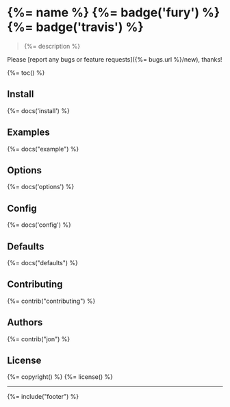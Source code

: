 # {%= name %} {%= badge('fury') %} {%= badge('travis') %}

> {%= description %}

Please [report any bugs or feature requests]({%= bugs.url %}/new), thanks!

{%= toc() %}

## Install
{%= docs('install') %}

## Examples
{%= docs("example") %}

## Options
{%= docs('options') %}

## Config
{%= docs('config') %}

## Defaults
{%= docs("defaults") %}

## Contributing
{%= contrib("contributing") %}

## Authors
{%= contrib("jon") %}

## License
{%= copyright() %}
{%= license() %}

***

{%= include("footer") %}